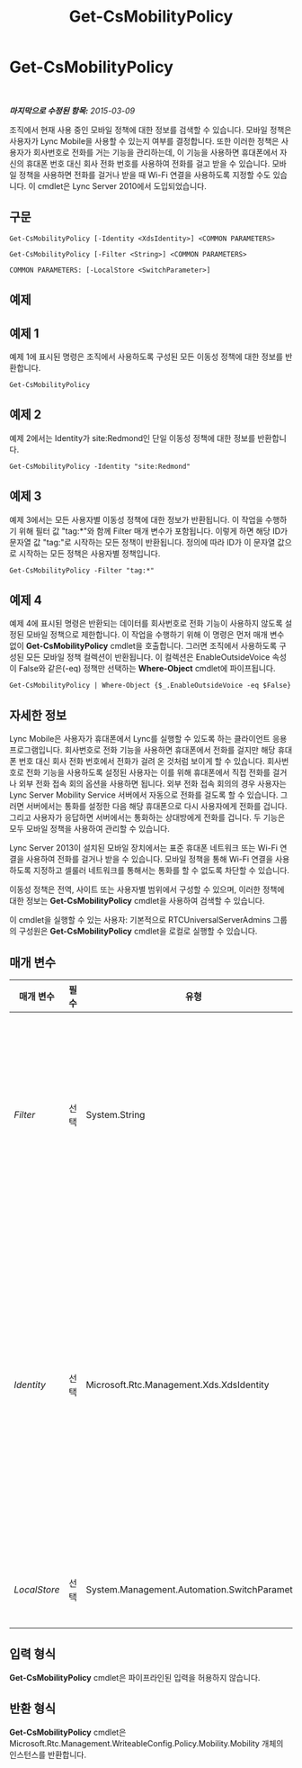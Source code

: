 ﻿---
title: Get-CsMobilityPolicy
TOCTitle: Get-CsMobilityPolicy
ms:assetid: 51ef83de-9cc2-4df8-b4f1-8d816b8de431
ms:mtpsurl: https://technet.microsoft.com/ko-kr/library/Hh690017(v=OCS.15)
ms:contentKeyID: 49303635
ms.date: 08/10/2015
mtps_version: v=OCS.15
ms.translationtype: HT
---

# Get-CsMobilityPolicy

 

_**마지막으로 수정된 항목:** 2015-03-09_

조직에서 현재 사용 중인 모바일 정책에 대한 정보를 검색할 수 있습니다. 모바일 정책은 사용자가 Lync Mobile을 사용할 수 있는지 여부를 결정합니다. 또한 이러한 정책은 사용자가 회사번호로 전화를 거는 기능을 관리하는데, 이 기능을 사용하면 휴대폰에서 자신의 휴대폰 번호 대신 회사 전화 번호를 사용하여 전화를 걸고 받을 수 있습니다. 모바일 정책을 사용하면 전화를 걸거나 받을 때 Wi-Fi 연결을 사용하도록 지정할 수도 있습니다. 이 cmdlet은 Lync Server 2010에서 도입되었습니다.

## 구문

    Get-CsMobilityPolicy [-Identity <XdsIdentity>] <COMMON PARAMETERS>

    Get-CsMobilityPolicy [-Filter <String>] <COMMON PARAMETERS>

    COMMON PARAMETERS: [-LocalStore <SwitchParameter>]

## 예제

## 예제 1

예제 1에 표시된 명령은 조직에서 사용하도록 구성된 모든 이동성 정책에 대한 정보를 반환합니다.

    Get-CsMobilityPolicy

## 예제 2

예제 2에서는 Identity가 site:Redmond인 단일 이동성 정책에 대한 정보를 반환합니다.

    Get-CsMobilityPolicy -Identity "site:Redmond"

## 예제 3

예제 3에서는 모든 사용자별 이동성 정책에 대한 정보가 반환됩니다. 이 작업을 수행하기 위해 필터 값 "tag:\*"와 함께 Filter 매개 변수가 포함됩니다. 이렇게 하면 해당 ID가 문자열 값 "tag:"로 시작하는 모든 정책이 반환됩니다. 정의에 따라 ID가 이 문자열 값으로 시작하는 모든 정책은 사용자별 정책입니다.

    Get-CsMobilityPolicy -Filter "tag:*"

## 예제 4

예제 4에 표시된 명령은 반환되는 데이터를 회사번호로 전화 기능이 사용하지 않도록 설정된 모바일 정책으로 제한합니다. 이 작업을 수행하기 위해 이 명령은 먼저 매개 변수 없이 **Get-CsMobilityPolicy** cmdlet을 호출합니다. 그러면 조직에서 사용하도록 구성된 모든 모바일 정책 컬렉션이 반환됩니다. 이 컬렉션은 EnableOutsideVoice 속성이 False와 같은(-eq) 정책만 선택하는 **Where-Object** cmdlet에 파이프됩니다.

    Get-CsMobilityPolicy | Where-Object {$_.EnableOutsideVoice -eq $False}

## 자세한 정보

Lync Mobile은 사용자가 휴대폰에서 Lync를 실행할 수 있도록 하는 클라이언트 응용 프로그램입니다. 회사번호로 전화 기능을 사용하면 휴대폰에서 전화를 걸지만 해당 휴대폰 번호 대신 회사 전화 번호에서 전화가 걸려 온 것처럼 보이게 할 수 있습니다. 회사번호로 전화 기능을 사용하도록 설정된 사용자는 이를 위해 휴대폰에서 직접 전화를 걸거나 외부 전화 접속 회의 옵션을 사용하면 됩니다. 외부 전화 접속 회의의 경우 사용자는 Lync Server Mobility Service 서버에서 자동으로 전화를 걸도록 할 수 있습니다. 그러면 서버에서는 통화를 설정한 다음 해당 휴대폰으로 다시 사용자에게 전화를 겁니다. 그리고 사용자가 응답하면 서버에서는 통화하는 상대방에게 전화를 겁니다. 두 기능은 모두 모바일 정책을 사용하여 관리할 수 있습니다.

Lync Server 2013이 설치된 모바일 장치에서는 표준 휴대폰 네트워크 또는 Wi-Fi 연결을 사용하여 전화를 걸거나 받을 수 있습니다. 모바일 정책을 통해 Wi-Fi 연결을 사용하도록 지정하고 셀룰러 네트워크를 통해서는 통화를 할 수 없도록 차단할 수 있습니다.

이동성 정책은 전역, 사이트 또는 사용자별 범위에서 구성할 수 있으며, 이러한 정책에 대한 정보는 **Get-CsMobilityPolicy** cmdlet을 사용하여 검색할 수 있습니다.

이 cmdlet을 실행할 수 있는 사용자: 기본적으로 RTCUniversalServerAdmins 그룹의 구성원은 **Get-CsMobilityPolicy** cmdlet을 로컬로 실행할 수 있습니다.

## 매개 변수


<table>
<colgroup>
<col style="width: 25%" />
<col style="width: 25%" />
<col style="width: 25%" />
<col style="width: 25%" />
</colgroup>
<thead>
<tr class="header">
<th>매개 변수</th>
<th>필수</th>
<th>유형</th>
<th>설명</th>
</tr>
</thead>
<tbody>
<tr class="odd">
<td><p><em>Filter</em></p></td>
<td><p>선택</p></td>
<td><p>System.String</p></td>
<td><p>반환할 하나 이상의 정책을 나타낼 때 와일드카드 문자를 사용할 수 있도록 합니다. 예를 들어 사이트 범위에서 구성된 모든 정책을 반환하려면 다음 구문을 사용합니다.</p>
<p>-Filter &quot;site:*&quot;</p>
<p>모든 사용자별 정책 컬렉션을 반환하려면 다음 구문을 사용합니다.</p>
<p>-Filter &quot;tag:*&quot;</p></td>
</tr>
<tr class="even">
<td><p><em>Identity</em></p></td>
<td><p>선택</p></td>
<td><p>Microsoft.Rtc.Management.Xds.XdsIdentity</p></td>
<td><p>반환할 이동성 정책의 고유 식별자입니다. 전역 정책을 참조하려면 다음 구문을 사용합니다.</p>
<p>-Identity global</p>
<p>사이트 정책을 참조하려면 다음과 같은 구문을 사용합니다.</p>
<p>-Identity site:Redmond</p>
<p>사용자별 정책을 참조하려면 다음과 같은 구문을 사용합니다.</p>
<p>-Identity SalesDepartmentPolicy</p>
<p>이 매개 변수를 지정하지 않으면 <strong>Get-CsMobilityPolicy</strong> cmdlet이 조직에서 사용 중인 모든 모바일 정책 컬렉션을 반환합니다.</p></td>
</tr>
<tr class="odd">
<td><p><em>LocalStore</em></p></td>
<td><p>선택</p></td>
<td><p>System.Management.Automation.SwitchParameter</p></td>
<td><p>중앙 관리 저장소 자체가 아니라 중앙 관리 저장소의 로컬 복제본에서 이동성 정책 데이터를 검색합니다.</p></td>
</tr>
</tbody>
</table>


## 입력 형식

**Get-CsMobilityPolicy** cmdlet은 파이프라인된 입력을 허용하지 않습니다.

## 반환 형식

**Get-CsMobilityPolicy** cmdlet은 Microsoft.Rtc.Management.WriteableConfig.Policy.Mobility.Mobility 개체의 인스턴스를 반환합니다.


